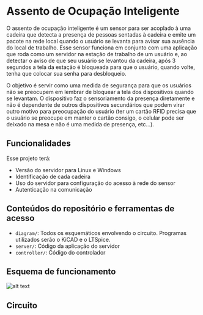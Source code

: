 # Assento de Ocupação Inteligente

O assento de ocupação inteligente é um sensor para ser acoplado à uma cadeira que detecta a presença de pessoas sentadas à cadeira e emite um pacote na rede local quando o usuário se levanta para avisar sua ausência do local de trabalho. Esse sensor funciona em conjunto com uma aplicação que roda como um servidor na estação de trabalho de um usuário e, ao detectar o aviso de que seu usuário se levantou da cadeira, após 3 segundos a tela da estação é bloqueada para que o usuário, quando volte, tenha que colocar sua senha para desbloqueio.

O objetivo é servir como uma medida de segurança para que os usuários não se preocupem em lembrar de bloquear a tela dos dispositivos quando se levantam. O dispositivo faz o sensoriamento da presença diretamente e não é dependente de outros dispositivos secundários que podem virar outro motivo para preocupação do usuário (ter um cartão RFID precisa que o usuário se preocupe em manter o cartão consigo, o celular pode ser deixado na mesa e não é uma medida de presença, etc...).

## Funcionalidades

Esse projeto terá: 

* Versão do servidor para Linux e Windows
* Identificação de cada cadeira
* Uso do servidor para configuração do acesso à rede do sensor
* Autenticação na comunicação

## Conteúdos do repositório e ferramentas de acesso

* `diagram/`: Todos os esquemáticos envolvendo o circuito. Programas utilizados serão o KiCAD e o LTSpice.
* `server/`: Código da aplicação do servidor
* `controller/`: Código do controlador

## Esquema de funcionamento

![alt text](https://drive.google.com/file/d/1dOsLlRNoQ9tCAtdlTEjP2zMwuHBQS1eM/view?usp=sharing)

## Circuito
